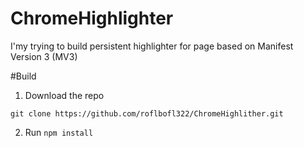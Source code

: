 # ChromeHighlighter
I'my trying to build persistent highlighter for page based on Manifest Version 3 (MV3)

#Build 
1.  Download the repo
```
git clone https://github.com/roflbofl322/ChromeHighlither.git
```
2.  Run `npm install`

 
